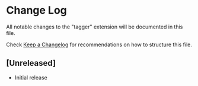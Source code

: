 # Change Log
All notable changes to the "tagger" extension will be documented in this file.

Check [Keep a Changelog](http://keepachangelog.com/) for recommendations on how to structure this file.

## [Unreleased]
- Initial release